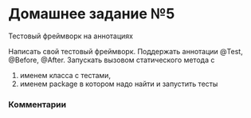 # Домашнее задание №5

Тестовый фреймворк на аннотациях

Написать свой тестовый фреймворк. Поддержать аннотации @Test, @Before, @After. 
Запускать вызовом статического метода с 

1. именем класса с тестами, 
2. именем package в котором надо найти и запустить тесты

### Комментарии

